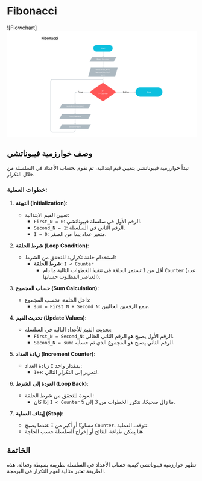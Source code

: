 # Fibonacci
![Flowchart] <img src="Fibonacci.png" align="center"/>
## وصف خوارزمية فيبوناتشي

تبدأ خوارزمية فيبوناتشي بتعيين قيم ابتدائية، ثم تقوم بحساب الأعداد في السلسلة من خلال التكرار.

### خطوات العملية:

1. **التهيئة (Initialization)**:
   - تعيين القيم الابتدائية:
     - `First_N = 0`: الرقم الأول في سلسلة فيبوناتشي.
     - `Second_N = 1`: الرقم الثاني في السلسلة.
     - `I = 0`: متغير عداد يبدأ من الصفر.

2. **شرط الحلقة (Loop Condition)**:
   - استخدام حلقة تكرارية للتحقق من الشرط:
     - **شرط الحلقة**: `I < Counter`
       - تستمر الحلقة في تنفيذ الخطوات التالية ما دام `I` أقل من `Counter` (عدد العناصر المطلوب حسابها).

3. **حساب المجموع (Sum Calculation)**:
   - داخل الحلقة، نحسب المجموع:
     - `sum = First_N + Second_N`: جمع الرقمين الحاليين.

4. **تحديث القيم (Update Values)**:
   - تحديث القيم للأعداد التالية في السلسلة:
     - `First_N = Second_N`: الرقم الأول يصبح هو الرقم الثاني الحالي.
     - `Second_N = sum`: الرقم الثاني يصبح هو المجموع الذي تم حسابه.

5. **زيادة العداد (Increment Counter)**:
   - زيادة العداد `I` بمقدار واحد:
     - `I++`: لتمرير إلى التكرار التالي.

6. **العودة إلى الشرط (Loop Back)**:
   - العودة للتحقق من شرط الحلقة:
     - إذا كان `I < Counter` ما زال صحيحًا، تتكرر الخطوات من 3 إلى 5.

7. **إيقاف العملية (Stop)**:
   - عندما يصبح `I` مساويًا أو أكبر من `Counter`، تتوقف العملية.
   - هنا يمكن طباعة النتائج أو إخراج السلسلة حسب الحاجة.
## الخاتمة
تظهر خوارزمية فيبوناتشي كيفية حساب الأعداد في السلسلة بطريقة بسيطة وفعالة. هذه الطريقة تعتبر مثالية لفهم التكرار في البرمجة.
